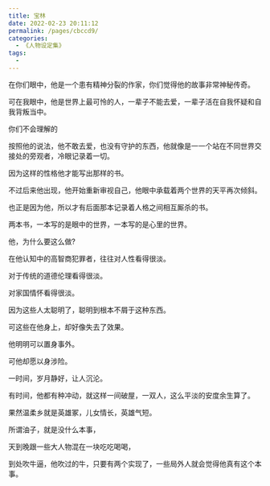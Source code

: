 ```yaml
---
title: 宝林
date: 2022-02-23 20:11:12
permalink: /pages/cbccd9/
categories:
  - 《人物设定集》
tags:
  - 
---
```



在你们眼中，他是一个患有精神分裂的作家，你们觉得他的故事非常神秘传奇。

可在我眼中，他是世界上最可怜的人，一辈子不能去爱，一辈子活在自我怀疑和自我背叛当中。

你们不会理解的

按照他的说法，他不敢去爱，也没有守护的东西，他就像是一一个站在不同世界交接处的旁观者，冷眼记录着一切。

因为这样的性格他才能写出那样的书。

不过后来他出现，他开始重新审视自己，他眼中承载着两个世界的天平再次倾斜。

也正是因为他，所以才有后面那本记录着人格之间相互厮杀的书。

两本书，一本写的是眼中的世界，一本写的是心里的世界。



他，为什么要这么做?

在他认知中的高智商犯罪者，往往对人性看得很淡。

对于传统的道德伦理看得很淡。

对家国情怀看得很淡。

因为这些人太聪明了，聪明到根本不屑于这种东西。

可这些在他身上，却好像失去了效果。

他明明可以置身事外。

可他却愿以身涉险。





一时间，岁月静好，让人沉沦。

有时间，他都有种冲动，就这样一间破屋，一双人，这么平淡的安度余生算了。

果然温柔乡就是英雄冢，儿女情长，英雄气短。



所谓油子，就是没什么本事，

天到晚跟一些大人物混在一块吃吃喝喝，

到处吹牛逼，他吹过的牛，只要有两个实现了，一些局外人就会觉得他真有这个本事。

